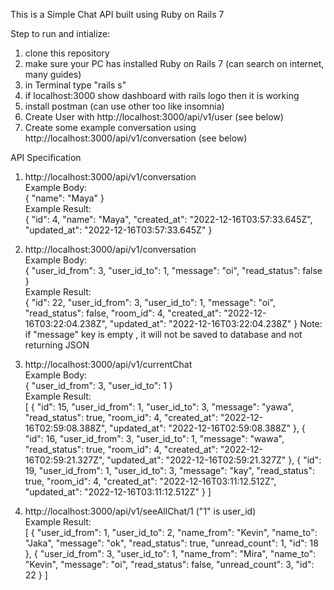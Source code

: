 This is a Simple Chat API built using Ruby on Rails 7

Step to run and intialize:
1. clone this repository 
2. make sure your PC has installed Ruby on Rails 7 (can search on internet, many guides)
3. in Terminal type "rails s"
4. if localhost:3000 show dashboard with rails logo then it is working
5. install postman (can use other too like insomnia)
5. Create User with http://localhost:3000/api/v1/user (see below)
6. Create some example conversation using http://localhost:3000/api/v1/conversation (see below)

API Specification

1. http://localhost:3000/api/v1/conversation <br />
    Example Body: <br />
    {
        "name": "Maya"
    }
    <br /> Example Result: <br />
    {
        "id": 4,
        "name": "Maya",
        "created_at": "2022-12-16T03:57:33.645Z",
        "updated_at": "2022-12-16T03:57:33.645Z"
    }

2. http://localhost:3000/api/v1/conversation <br />
    Example Body: <br />
    {
        "user_id_from": 3,
        "user_id_to": 1,
        "message": "oi",
        "read_status": false
    }
    <br /> Example Result: <br />
    {
        "id": 22,
        "user_id_from": 3,
        "user_id_to": 1,
        "message": "oi",
        "read_status": false,
        "room_id": 4,
        "created_at": "2022-12-16T03:22:04.238Z",
        "updated_at": "2022-12-16T03:22:04.238Z"
    }
Note: if "message" key is empty , it will not be saved to database and not returning JSON

3. http://localhost:3000/api/v1/currentChat <br />
    Example Body: <br />
    {
        "user_id_from": 3,
        "user_id_to": 1
    }
    <br /> Example Result: <br />
    [
        {
            "id": 15,
            "user_id_from": 1,
            "user_id_to": 3,
            "message": "yawa",
            "read_status": true,
            "room_id": 4,
            "created_at": "2022-12-16T02:59:08.388Z",
            "updated_at": "2022-12-16T02:59:08.388Z"
        },
        {
            "id": 16,
            "user_id_from": 3,
            "user_id_to": 1,
            "message": "wawa",
            "read_status": true,
            "room_id": 4,
            "created_at": "2022-12-16T02:59:21.327Z",
            "updated_at": "2022-12-16T02:59:21.327Z"
        },
        {
            "id": 19,
            "user_id_from": 1,
            "user_id_to": 3,
            "message": "kay",
            "read_status": true,
            "room_id": 4,
            "created_at": "2022-12-16T03:11:12.512Z",
            "updated_at": "2022-12-16T03:11:12.512Z"
        }
    ]

4. http://localhost:3000/api/v1/seeAllChat/1 ("1" is user_id) <br />
    Example Result: <br />
    [
        {
            "user_id_from": 1,
            "user_id_to": 2,
            "name_from": "Kevin",
            "name_to": "Jaka",
            "message": "ok",
            "read_status": true,
            "unread_count": 1,
            "id": 18
        },
        {
            "user_id_from": 3,
            "user_id_to": 1,
            "name_from": "Mira",
            "name_to": "Kevin",
            "message": "oi",
            "read_status": false,
            "unread_count": 3,
            "id": 22
        }
    ]
